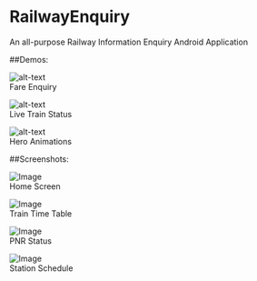 # RailwayEnquiry
 
 An all-purpose Railway Information Enquiry Android Application

##Demos:  
  
![alt-text](https://i.ibb.co/rmS0s6S/ezgif-7-dfaa66e608f2.gif)  
Fare Enquiry  
  
![alt-text](https://i.ibb.co/m9DFmnc/ezgif-7-28d8dcd62e33.gif)  
Live Train Status  
  
![alt-text](https://i.ibb.co/fpnGZ0r/ezgif-7-1518e41c1a40.gif)  
Hero Animations  
  
  
##Screenshots:
  
![Image](https://i.ibb.co/wsY22vq/Screenshot-20200217-142054-1581930262-77605.jpg "Home Screen")  
Home Screen  
  
![Image](https://i.ibb.co/RBHmVWB/Screenshot-20200217-135515-1581930581-59005.jpg "Train Time Table")  
Train Time Table  
  
![Image](https://i.ibb.co/Tbvy6b9/Screenshot-20200217-144930-1581931276-10127.jpg  "PNR Status Page")  
PNR Status  
  
![Image](https://i.ibb.co/sWbWJTG/Screenshot-20200217-135652-1581931393-36406.jpg "Station Schedule")  
Station Schedule  
